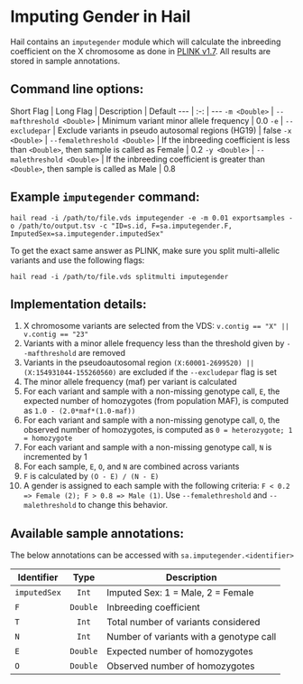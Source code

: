 # Imputing Gender in Hail

Hail contains an `imputegender` module which will calculate the inbreeding coefficient on the X chromosome as done in [PLINK v1.7](http://pngu.mgh.harvard.edu/~purcell/plink/summary.shtml#sexcheck). All results are stored in sample annotations.

## Command line options:

Short Flag | Long Flag | Description | Default
--- | :-: | ---
`-m <Double>` | `--mafthreshold <Double>` | Minimum variant minor allele frequency | 0.0
`-e` | `--excludepar` | Exclude variants in pseudo autosomal regions (HG19) | false
`-x <Double>` | `--femalethreshold <Double>` | If the inbreeding coefficient is less than `<Double>`, then sample is called as Female | 0.2
`-y <Double>` | `--malethreshold <Double>` | If the inbreeding coefficient is greater than `<Double>`, then sample is called as Male | 0.8


## Example `imputegender` command:
```
hail read -i /path/to/file.vds imputegender -e -m 0.01 exportsamples -o /path/to/output.tsv -c "ID=s.id, F=sa.imputegender.F, ImputedSex=sa.imputegender.imputedSex"
```

To get the exact same answer as PLINK, make sure you split multi-allelic variants and use the following flags:
```
hail read -i /path/to/file.vds splitmulti imputegender
```

## Implementation details:

1. X chromosome variants are selected from the VDS: `v.contig == "X" || v.contig == "23"`
2. Variants with a minor allele frequency less than the threshold given by `--mafthreshold` are removed
3. Variants in the pseudoautosomal region `(X:60001-2699520) || (X:154931044-155260560)` are excluded if the `--excludepar` flag is set
4. The minor allele frequency (maf) per variant is calculated
5. For each variant and sample with a non-missing genotype call, `E`, the expected number of homozygotes (from population MAF), is computed as `1.0 - (2.0*maf*(1.0-maf))`
6. For each variant and sample with a non-missing genotype call, `O`, the observed number of homozygotes, is computed as `0 = heterozygote; 1 = homozygote`
7. For each variant and sample with a non-missing genotype call, `N` is incremented by 1
8. For each sample, `E`, `O`, and `N` are combined across variants
9. `F` is calculated by `(O - E) / (N - E)`
10. A gender is assigned to each sample with the following criteria: `F < 0.2 => Female (2); F > 0.8 => Male (1)`. Use `--femalethreshold` and `--malethreshold` to change this behavior.

## Available sample annotations:
The below annotations can be accessed with `sa.imputegender.<identifier>`

Identifier | Type | Description
--- | :-: | ---
`imputedSex` | `Int` | Imputed Sex: 1 = Male, 2 = Female
`F` | `Double` | Inbreeding coefficient
`T` | `Int` | Total number of variants considered
`N` | `Int` | Number of variants with a genotype call
`E` | `Double` | Expected number of homozygotes
`O` | `Double` | Observed number of homozygotes